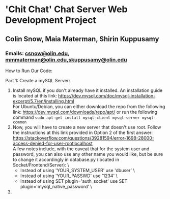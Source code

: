 # 'Chit Chat' Chat Server Web Development Project
## Colin Snow, Maia Materman, Shirin Kuppusamy
### Emails: csnow@olin.edu, mmmaterman@olin.edu,skuppusamy@olin.edu

How to Run Our Code: 

Part 1: Create a mySQL Server:

1. Install mySQL if you don't already have it installed. An installation guide is located at this link: https://dev.mysql.com/doc/mysql-installation-excerpt/5.7/en/installing.html \
For Ubuntu/Debian, you can either download the repo from the following link: https://dev.mysql.com/downloads/repo/apt/ or run the following command ```sudo apt-get install mysql-client mysql-server mysql-common```
2. Now, you will have to create a new server that doesn't use root. Follow the instructions at this link provided in Option 2 of the first answer:
https://stackoverflow.com/questions/39281594/error-1698-28000-access-denied-for-user-rootlocalhost \
A few notes include, with the caveat that for the system user and password, you can also use any other name you would like, but be sure to change it accordingly in database.py (located in Socket/Frontend/Server): \
   * Instead of using 'YOUR_SYSTEM_USER' use 'dbuser' \
   * Instead of using 'YOUR_PASSWD' use '1234' \
   * Instead of using SET plugin='auth_socket' use SET plugin='mysql_native_password' \
3. 
